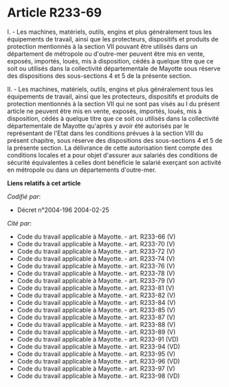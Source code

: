# Article R233-69

I. - Les machines, matériels, outils, engins et plus généralement tous les équipements de travail, ainsi que les protecteurs,
dispositifs et produits de protection mentionnés à la section VII pouvant être utilisés dans un département de métropole ou
d'outre-mer peuvent être mis en vente, exposés, importés, loués, mis à disposition, cédés à quelque titre que ce soit ou
utilisés dans la collectivité départementale de Mayotte sous réserve des dispositions des sous-sections 4 et 5 de la présente
section.

II. - Les machines, matériels, outils, engins et plus généralement tous les équipements de travail, ainsi que les
protecteurs, dispositifs et produits de protection mentionnés à la section VII qui ne sont pas visés au I du présent article
ne peuvent être mis en vente, exposés, importés, loués, mis à disposition, cédés à quelque titre que ce soit ou utilisés dans
la collectivité départementale de Mayotte qu'après y avoir été autorisés par le représentant de l'Etat dans les conditions
prévues à la section VIII du présent chapitre, sous réserve des dispositions des sous-sections 4 et 5 de la présente section.
La délivrance de cette autorisation tient compte des conditions locales et a pour objet d'assurer aux salariés des conditions
de sécurité équivalentes à celles dont bénéficie le salarié exerçant son activité en métropole ou dans un départements
d'outre-mer.

**Liens relatifs à cet article**

_Codifié par_:

  - Décret n°2004-196 2004-02-25

_Cité par_:

  - Code du travail applicable à Mayotte. - art. R233-66 (V)
  - Code du travail applicable à Mayotte. - art. R233-70 (V)
  - Code du travail applicable à Mayotte. - art. R233-72 (V)
  - Code du travail applicable à Mayotte. - art. R233-74 (V)
  - Code du travail applicable à Mayotte. - art. R233-76 (V)
  - Code du travail applicable à Mayotte. - art. R233-78 (V)
  - Code du travail applicable à Mayotte. - art. R233-79 (V)
  - Code du travail applicable à Mayotte. - art. R233-81 (V)
  - Code du travail applicable à Mayotte. - art. R233-82 (V)
  - Code du travail applicable à Mayotte. - art. R233-84 (V)
  - Code du travail applicable à Mayotte. - art. R233-85 (V)
  - Code du travail applicable à Mayotte. - art. R233-87 (V)
  - Code du travail applicable à Mayotte. - art. R233-88 (V)
  - Code du travail applicable à Mayotte. - art. R233-89 (V)
  - Code du travail applicable à Mayotte. - art. R233-91 (VD)
  - Code du travail applicable à Mayotte. - art. R233-94 (VD)
  - Code du travail applicable à Mayotte. - art. R233-95 (V)
  - Code du travail applicable à Mayotte. - art. R233-96 (VD)
  - Code du travail applicable à Mayotte. - art. R233-97 (V)
  - Code du travail applicable à Mayotte. - art. R233-98 (VD)
